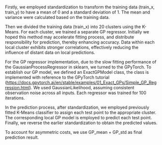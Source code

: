 Firstly, we employed standardization to transform the training data (train_x, train_y) to have a mean of 0 and a standard deviation of 1. The mean and variance were calculated based on the training data.

Then we divided the training data (train_x) into 20 clusters using the K-Means. For each cluster, we trained a separate GP regressor. Initially we hoped this method may accelerate fitting process, and distribute responsibility for prediction, thereby enhancing accuracy. Data within each local cluster exhibits stronger correlations, effectively reducing the influence of distant data on local predictions.

For the GP regressor implementation, due to the slow fitting performance of the GaussianProcessRegressor in sklearn, we turned to the GPyTorch. To establish our GP model, we defined an ExactGPModel class, the class is implemented with reference to the GPyTorch tutorial (https://docs.gpytorch.ai/en/stable/examples/01_Exact_GPs/Simple_GP_Regression.html). We used GaussianLikelihood, assuming consistent observation noise across all inputs. Each regressor was trained for 100 iterations.

In the prediction process, after standardization, we employed previously fitted K-Means classifier to assign each test point to the appropriate cluster. The corresponding local GP model is employed to predict each test point. Finally, we reverse the earlier standardization to obtain the predicted values.

To account for asymmetric costs, we use GP_mean + GP_std as final prediction result.

